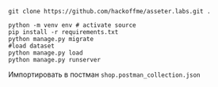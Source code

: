 ``` 
git clone https://github.com/hackoffme/asseter.labs.git . 
```


```
python -m venv env # activate source
pip install -r requirements.txt
python manage.py migrate
#load dataset
python manage.py load
python manage.py runserver

```
Импортировать в постман ```shop.postman_collection.json```
